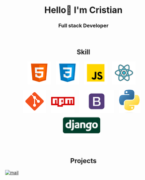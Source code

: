 <h1 align="center"> Hello👋 I'm Cristian </h1>

<h3 align="center">
Full stack Developer
</h3>

<br/>

<h2 align="center"> Skill </h2>

<p align="center">
  <code><img height="75" src="asset/html.png"></code> &nbsp;&nbsp;
  <code><img height="75" src="asset/css.png"></code> &nbsp;&nbsp;
  <code><img height="75" src="asset/js.png"></code> &nbsp;&nbsp;
  <code><img height="75" src="asset/react.png"></code> &nbsp;&nbsp;
</p>  
<p align="center">
  <code><img height="75" src="asset/git.png"></code> &nbsp;&nbsp;
  <code><img height="75" src="asset/npm.png"></code> &nbsp;&nbsp;
  <code><img height="75" src="asset/Bootstrap.png"></code> &nbsp;&nbsp;
  <code><img height="75" src="asset/python.png"></code> &nbsp;&nbsp;
  <code><img height="75" src="asset/django.png"></code> &nbsp;&nbsp;
</p>  

<br/>

<h2 align="center">Projects</h2>
<a href="https://github.com/cristianprogramador/EntregaFinal-CoderHouse"><img src="https://user-images.githubusercontent.com/108911455/227751977-79fb5692-1eb7-46f2-97cf-6b46115d63d9.png" width="300px" alt="mail"></a>&nbsp; &nbsp;




